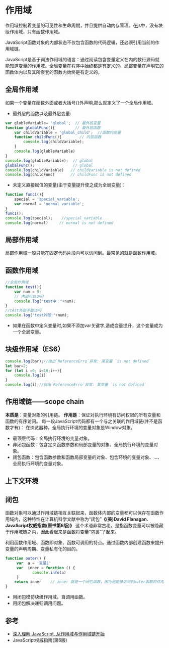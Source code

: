 # 作用域
作用域控制着变量的可见性和生命周期，并且提供自动内存管理。在js中，没有块级作用域，只有函数作用域。

JavaScript函数对象的内部状态不仅包含函数的代码逻辑，还必须引用当前的作用域链。

JavaScript是基于词法作用域的语言：通过阅读包含变量定义在内的数行源码就能知道变量的作用域。全局变量在程序中始终都是有定义的。局部变量在声明它的函数体内以及其所嵌套的函数内始终是有定义的。

## 全局作用域
如果一个变量在函数外面或者大括号{}外声明,那么就定义了一个全局作用域。

* 最外层的函数以及最外层变量:


```JavaScript
var globleVariable= 'global';  // 最外层变量
function globalFunc(){         // 最外层函数
    var childVariable = 'global_child';  //函数内变量
    function childFunc(){        // 内层函数
        console.log(childVariable);
    }
    console.log(globleVariable)
}
console.log(globleVariable);  // global
globalFunc();                 // global
console.log(childVariable)   // childVariable is not defined
console.log(childFunc)       // childFunc is not defined

```

* 未定义直接赋值的变量(由于变量提升使之成为全局变量)：


```JavaScript
function func1(){
    special = 'special_variable';
    var normal = 'normal_variable';
}
func1();
console.log(special);    //special_variable
console.log(normal)     // normal is not defined
```

## 局部作用域
局部作用域一般只能在固定代码片段内可以访问到。最常见的就是函数作用域。

函数作用域
-------

```JavaScript
//全局作用域
function test(){
    var num = 9;
    // 内部可以访问
    console.log("test中："+num);
}
//test外部不能访问
console.log("test外部:"+num);
```

* 如果在函数中定义变量时,如果不添加var关键字,造成变量提升，这个变量成为一个全局变量。

块级作用域（ES6）
-------


```JavaScript
console.log(bar);//抛出`ReferenceErro`异常: 某变量 `is not defined`
let bar=2;
for (let i =0; i<10;i++){
    console.log(i)
}
console.log(i);//抛出`ReferenceErro`异常: 某变量 `is not defined`
```

## 作用域链——scope chain
**本质是**：变量对象的引用链。
**作用是**：保证对执行环境有访问权限的所有变量和函数的有序访问。
每一段JavaScript代码都有一个与之关联的作用域链(并不是函数才有)：
在浏览器种，全局执行环境的变量对象是Window对象。
* 最顶层代码：全局执行环境的变量对象。
* 非闭包函数：包含定义函数参数和局部变量的对象、全局执行环境的变量对象。
* 闭包函数：包含函数参数和函数局部变量的对象、包含环境的变量对象、...、全局执行环境的变量对象。


## 上下文环境

## 闭包
函数对象可以通过作用域链相互关联起来，函数体内部的变量都可以保存在函数作用域内，这种特性在计算机科学文献中称为“闭包”**《(美)David Flanagan. JavaScript权威指南(原书第6版)》**
这个术语非常古老，是指函数变量可以被隐藏于作用域链之内，因此看起来是函数将变量“包裹”了起来。

利用函数作用域、函数即对象、函数可调用的特点。通过函数内部创建函数来提升变量的声明周期、变量私有化的目的。



```JavaScript
function outer() {
     var  a = '变量1'
     var  inner = function () {
            console.info(a)
     }
    return inner    // inner 就是一个闭包函数，因为他能够访问到outer函数的作用域
}
```

* 用闭包模仿块级作用域。自调用函数。
* 用闭包解决递归调用问题。




## 参考
* [深入理解 JavaScript, 从作用域与作用域链开始](https://segmentfault.com/a/1190000019714908)
* JavaScript权威指南(第6版)

